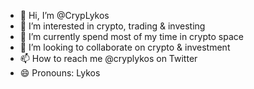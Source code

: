 - 👋 Hi, I’m @CrypLykos
- 👀 I’m interested in crypto, trading & investing
- 🌱 I’m currently spend most of my time in crypto space
- 💞️ I’m looking to collaborate on crypto & investment
- 📫 How to reach me @cryplykos on Twitter
- 😄 Pronouns: Lykos
